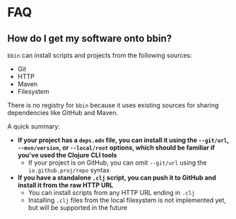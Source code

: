 # FAQ

## How do I get my software onto bbin?

`bbin` can install scripts and projects from the following sources:

- Git
- HTTP
- Maven
- Filesystem

There is no registry for `bbin` because it uses existing sources for sharing dependencies like GitHub and Maven.

A quick summary:

- **If your project has a `deps.edn` file, you can install it using the `--git/url`, `--mvn/version`, or `--local/root` options, which should be familiar if you've used the Clojure CLI tools**
    - If your project is on GitHub, you can omit `--git/url` using the `io.github.proj/repo` syntax
- **If you have a standalone `.clj` script, you can push it to GitHub and install it from the raw HTTP URL**
    - You can install scripts from any HTTP URL ending in `.clj`
    - Installing `.clj` files from the local filesystem is not implemented yet, but will be supported in the future
